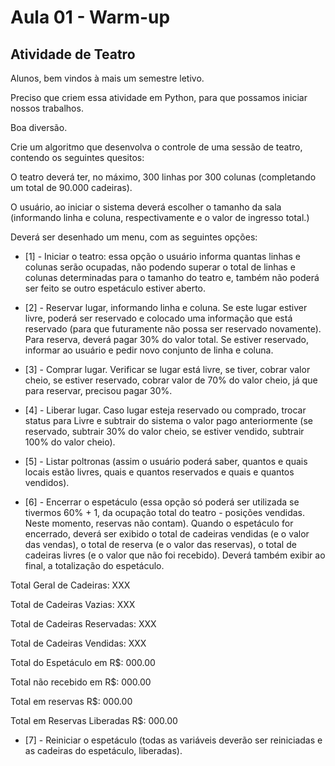 # Aula 01 - Warm-up

## Atividade de Teatro

Alunos, bem vindos à mais um semestre letivo. 

Preciso que criem essa atividade em Python, para que possamos iniciar nossos trabalhos.

Boa diversão.



Crie um algoritmo que desenvolva o controle de uma sessão de teatro, contendo os seguintes quesitos:

O teatro deverá ter, no máximo, 300 linhas por 300 colunas (completando um total de 90.000 cadeiras).

O usuário, ao iniciar o sistema deverá escolher o tamanho da sala (informando linha e coluna, respectivamente e o valor de ingresso total.)

Deverá ser desenhado um menu, com as seguintes opções:


	
* [1] - Iniciar o teatro: essa opção o usuário informa quantas linhas e colunas serão ocupadas, não podendo superar o total de linhas e colunas determinadas para o tamanho do teatro e, também não poderá ser feito se outro espetáculo estiver aberto.
	
* [2] - Reservar lugar, informando linha e coluna. Se este lugar estiver livre, poderá ser reservado e colocado uma informação que está reservado (para que futuramente não possa ser reservado novamente). Para reserva, deverá pagar 30% do valor total. Se estiver reservado, informar ao usuário e pedir novo conjunto de linha e coluna.
	
* [3] - Comprar lugar. Verificar se lugar está livre, se tiver, cobrar valor cheio, se estiver reservado, cobrar valor de 70% do valor cheio, já que para reservar, precisou pagar 30%.
	
* [4] - Liberar lugar. Caso lugar esteja reservado ou comprado, trocar status para Livre e subtrair do sistema o valor pago anteriormente (se reservado, subtrair 30% do valor cheio, se estiver vendido, subtrair 100% do valor cheio).
	
* [5] - Listar poltronas (assim o usuário poderá saber, quantos e quais locais estão livres, quais e quantos reservados e quais e quantos vendidos).
	
* [6] - Encerrar o espetáculo (essa opção só poderá ser utilizada se tivermos 60% + 1, da ocupação total do teatro - posições vendidas. Neste momento, reservas não contam). Quando o espetáculo for encerrado, deverá ser exibido o total de cadeiras vendidas (e o valor das vendas), o total de reserva (e o valor das reservas), o total de cadeiras livres (e o valor que não foi recebido). Deverá também exibir ao final, a totalização do espetáculo.


Total Geral de Cadeiras: XXX

Total de Cadeiras Vazias: XXX

Total de Cadeiras Reservadas: XXX

Total de Cadeiras Vendidas: XXX

Total do Espetáculo em R$: 000.00

Total não recebido em R$: 000.00

Total em reservas R$: 000.00

Total em Reservas Liberadas R$: 000.00


	
* [7] - Reiniciar o espetáculo (todas as variáveis deverão ser reiniciadas e as cadeiras do espetáculo, liberadas).
